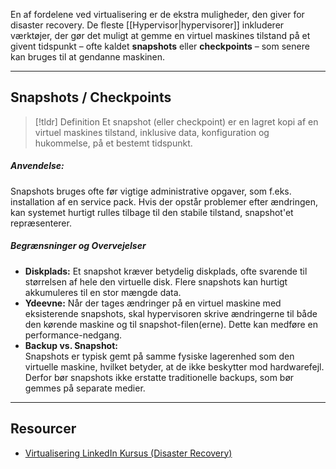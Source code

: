 
En af fordelene ved virtualisering er de ekstra muligheder, den giver for disaster recovery. De fleste [[Hypervisor|hypervisorer]] inkluderer værktøjer, der gør det muligt at gemme en virtuel maskines tilstand på et givent tidspunkt – ofte kaldet **snapshots** eller **checkpoints** – som senere kan bruges til at gendanne maskinen.

---

## Snapshots / Checkpoints
> [!tldr] Definition
> Et snapshot (eller checkpoint) er en lagret kopi af en virtuel maskines tilstand, inklusive data, konfiguration og hukommelse, på et bestemt tidspunkt.

##### Anvendelse:
  Snapshots bruges ofte før vigtige administrative opgaver, som f.eks. installation af en service pack. Hvis der opstår problemer efter ændringen, kan systemet hurtigt rulles tilbage til den stabile tilstand, snapshot'et repræsenterer.

##### Begrænsninger og Overvejelser
  - **Diskplads:** Et snapshot kræver betydelig diskplads, ofte svarende til størrelsen af hele den virtuelle disk. Flere snapshots kan hurtigt akkumuleres til en stor mængde data.
  - **Ydeevne:** Når der tages ændringer på en virtuel maskine med eksisterende snapshots, skal hypervisoren skrive ændringerne til både den kørende maskine og til snapshot-filen(erne). Dette kan medføre en performance-nedgang.
  - **Backup vs. Snapshot:**  
    Snapshots er typisk gemt på samme fysiske lagerenhed som den virtuelle maskine, hvilket betyder, at de ikke beskytter mod hardwarefejl. Derfor bør snapshots ikke erstatte traditionelle backups, som bør gemmes på separate medier.

---

## Resourcer
- [Virtualisering LinkedIn Kursus (Disaster Recovery)](https://www.linkedin.com/learning/learning-virtualization-13945890/disaster-recovery?autoSkip=true&resume=false&u=57075649)

